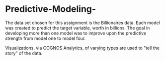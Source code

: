 # Predictive-Modeling-
The data set chosen for this assignment is the Billionaires data. Each model was created to predict the target variable, worth in billions. The goal in developing more than one model was to improve upon the predictive strength from model one to model four.  

Visualizations, via COGNOS Analytics, of varying types are used to "tell the story" of the data. 
